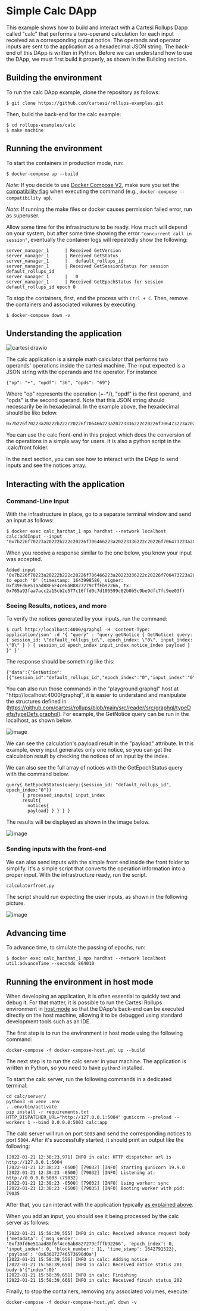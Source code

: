 # Simple Calc DApp

This example shows how to build and interact with a Cartesi Rollups Dapp called "calc" that performs a two-operand calculation for each input received as a corresponding output notice. The operands and operator inputs are sent to the application as a hexadecimal JSON string. The back-end of this DApp is written in Python. Before we can understand how to use the DApp, we must first build it properly, as shown in the Building section.

## Building the environment

To run the calc DApp example, clone the repository as follows:

```shell
$ git clone https://github.com/cartesi/rollups-examples.git
```

Then, build the back-end for the calc example:

```shell
$ cd rollups-examples/calc
$ make machine
```

## Running the environment

To start the containers in production mode, run:

```shell
$ docker-compose up --build
```

_Note:_ If you decide to use [Docker Compose V2](https://docs.docker.com/compose/cli-command/), make sure you set the [compatibility flag](https://docs.docker.com/compose/cli-command-compatibility/) when executing the command (e.g., `docker-compose --compatibility up`).

_Note:_ If running the make files or docker causes permission failed error, run as superuser.

Allow some time for the infrastructure to be ready.
How much will depend on your system, but after some time showing the error `"concurrent call in session"`, eventually the container logs will repeatedly show the following:

```shell
server_manager_1      | Received GetVersion
server_manager_1      | Received GetStatus
server_manager_1      |   default_rollups_id
server_manager_1      | Received GetSessionStatus for session default_rollups_id
server_manager_1      |   0
server_manager_1      | Received GetEpochStatus for session default_rollups_id epoch 0
```

To stop the containers, first, end the process with `Ctrl + C`.
Then, remove the containers and associated volumes by executing:

```shell
$ docker-compose down -v
```
## Understanding the application

![cartesi drawio](https://user-images.githubusercontent.com/4421825/152856411-85dfdecc-97f6-4269-b9f2-004fc3aae7bb.png)


The calc application is a simple math calculator that performs two operands' operations inside the cartesi machine. The input expected is a JSON string with the operands and the operator. For instance
```
{"op": "+", "opdf": "36", "opds": "69"}
```
Where "op" represents the operation (+-\*/), "opdf" is the first operand, and "opds" is the second operand. Note that this JSON string should necessarily be in hexadecimal. In the example above, the hexadecimal should be like below. 
```
0x7b226f70223a20222b222c20226f706466223a20223336222c20226f706473223a20223639227d
```
You can use the calc front-end in this project which does the conversion of the operations in a simple way for users. It is also a python script in the .calc/front folder.

In the next section, you can see how to interact with the DApp to send inputs and see the notices array.

## Interacting with the application

### Command-Line Input

With the infrastructure in place, go to a separate terminal window and send an input as follows:

```shell
$ docker exec calc_hardhat_1 npx hardhat --network localhost calc:addInput --input "0x7b226f70223a20222b222c20226f706466223a20223336222c20226f706473223a20223639227d"
```

When you receive a response similar to the one below, you know your input was accepted.

```shell
Added input '0x7b226f70223a20222b222c20226f706466223a20223336222c20226f706473223a20223639227d' to epoch '0' (timestamp: 1643998586, signer: 0xf39Fd6e51aad88F6F4ce6aB8827279cffFb92266, tx: 0x765a93faa7acc2a15cb2e577c16ffd0c7d106599c62b0b5c9be9dfc7fc9ee03f)
```
### Seeing Results, notices, and more

To verify the notices generated by your inputs, run the command:

```shell
$ curl http://localhost:4000/graphql -H 'Content-Type: application/json' -d '{ "query" : "query getNotice { GetNotice( query: { session_id: \"default_rollups_id\", epoch_index: \"0\", input_index: \"0\" } ) { session_id epoch_index input_index notice_index payload } }" }'
```

The response should be something like this:

```shell
{"data":{"GetNotice":[{"session_id":"default_rollups_id","epoch_index":"0","input_index":"0","notice_index":"0","payload":"63617274657369da"}]}}
```
You can also run those commands in the "playground graphql" host at "http://localhost:4000/graphql", it is easier to understand and manipulate the structures defined in (https://github.com/cartesi/rollups/blob/main/src/reader/src/graphql/typeDefs/typeDefs.graphql). For example, the GetNotice query can be run in the localhost, as shown below.

![image](https://user-images.githubusercontent.com/4421825/152856704-c0c33c13-f695-4d43-bec3-9b6e6cfb9d07.png)


We can see the calculation's payload result in the "payload" attribute. In this example, every input generates only one notice, so you can get the calculation result by checking the notices of an input by the index.

We can also see the full array of notices with the GetEpochStatus query with the command below.

```shell
query{ GetEpochStatus(query:{session_id: "default_rollups_id", epoch_index:"0"})
      { processed_inputs{ input_index 
      result{
        notices{
        payload} } } } }
```

The results will be displayed as shown in the image below.

![image](https://user-images.githubusercontent.com/4421825/152856017-ac301f70-0dd6-42f2-af55-1312ce17ddd8.png)


### Sending inputs with the front-end 

We can also send inputs with the simple front end inside the front folder to simplify. It's a simple script that converts the operation information into a proper input. With the infrastructure ready, run the script.

```
calculatorfront.py
```
The script should run expecting the user inputs, as shown in the following picture.

![image](https://user-images.githubusercontent.com/4421825/152860785-b0c6a3c6-dade-4ca1-ae12-54482a39c287.png)


## Advancing time

To advance time, to simulate the passing of epochs, run:

```shell
$ docker exec calc_hardhat_1 npx hardhat --network localhost util:advanceTime --seconds 864010
```

## Running the environment in host mode

When developing an application, it is often essential to quickly test and debug it. For that matter, it is possible to run the Cartesi Rollups environment in [host mode](../README.md#host-mode) so that the DApp's back-end can be executed directly on the host machine, allowing it to be debugged using standard development tools such as an IDE.

The first step is to run the environment in host mode using the following command:

```shell
docker-compose -f docker-compose-host.yml up --build
```

The next step is to run the calc server in your machine. The application is written in Python, so you need to have `python3` installed.

To start the calc server, run the following commands in a dedicated terminal:

```shell
cd calc/server/
python3 -m venv .env
. .env/bin/activate
pip install -r requirements.txt
HTTP_DISPATCHER_URL="http://127.0.0.1:5004" gunicorn --preload --workers 1 --bind 0.0.0.0:5003 calc:app
```

The calc server will run on port `5003` and send the corresponding notices to port `5004`. After it's successfully started, it should print an output like the following:

```
[2022-01-21 12:38:23,971] INFO in calc: HTTP dispatcher url is http://127.0.0.1:5004
[2022-01-21 12:38:23 -0500] [79032] [INFO] Starting gunicorn 19.9.0
[2022-01-21 12:38:23 -0500] [79032] [INFO] Listening at: http://0.0.0.0:5003 (79032)
[2022-01-21 12:38:23 -0500] [79032] [INFO] Using worker: sync
[2022-01-21 12:38:23 -0500] [79035] [INFO] Booting worker with pid: 79035
```

After that, you can interact with the application typically [as explained above](#interacting-with-the-application).

When you add an input, you should see it being processed by the calc server as follows:

```shell
[2022-01-21 15:58:39,555] INFO in calc: Received advance request body {'metadata': {'msg_sender': '0xf39fd6e51aad88f6f4ce6ab8827279cfffb92266', 'epoch_index': 0, 'input_index': 0, 'block_number': 11, 'time_stamp': 1642791522}, 'payload': '0x636172746573690d0a'}
[2022-01-21 15:58:39,556] INFO in calc: Adding notice
[2022-01-21 15:58:39,650] INFO in calc: Received notice status 201 body b'{"index":0}'
[2022-01-21 15:58:39,651] INFO in calc: Finishing
[2022-01-21 15:58:39,666] INFO in calc: Received finish status 202
```

Finally, to stop the containers, removing any associated volumes, execute:

```shell
docker-compose -f docker-compose-host.yml down -v
```
